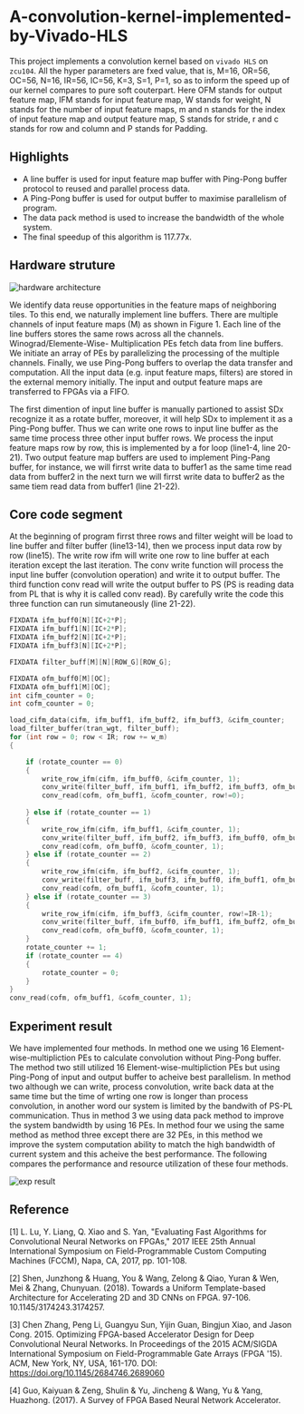 # A-convolution-kernel-implemented-by-Vivado-HLS
This project implements a convolution kernel based on `vivado HLS` on `zcu104`. All the hyper parameters
are fxed value, that is, M=16, OR=56, OC=56, N=16, IR=56, IC=56, K=3, S=1, P=1, so as to inform the speed up of our kernel compares to pure soft couterpart. Here OFM stands for output feature map, IFM stands for input feature map, W stands for weight, N stands for the number of input feature maps, m and n stands for the index of input feature map and output feature map, S stands for stride, r and c stands for row and column and P stands for Padding.

## Highlights
* A line buffer is used for input feature map buffer with Ping-Pong buffer protocol to reused and parallel process data.
* A Ping-Pong buffer is used for output buffer to maximise parallelism of program.
* The data pack method is used to increase the bandwidth of the whole system.
* The final speedup of this algorithm is 117.77x.

## Hardware struture
![hardware architecture](https://github.com/lirui-shanghaitech/A-convolution-kernel-implemented-by-Vivado-HLS/blob/master/fig/arch.PNG)

We identify data reuse opportunities in the feature maps of neighboring tiles. To this end, we naturally
implement line buffers. There are multiple channels of input feature maps (M) as shown in Figure 1.
Each line of the line buffers stores the same rows across all the channels. Winograd/Elemente-Wise-
Multiplication PEs fetch data from line buffers. We initiate an array of PEs by parallelizing the processing of the multiple channels. Finally, we use Ping-Pong buffers to overlap the data transfer and computation. All the input data (e.g. input feature maps,
filters) are stored in the external memory initially. The input and output feature maps are transferred
to FPGAs via a FIFO.

The first dimention of input line buffer is manually partioned to assist SDx recognize it as a rotate
buffer, moreover, it will help SDx to implement it as a Ping-Pong buffer. Thus we can write one rows to
input line buffer as the same time process three other input buffer rows. We process the input feature
maps row by row, this is implemented by a for loop (line1-4, line 20-21). Two output feature map buffers
are used to implement Ping-Pang buffer, for instance, we will firrst write data to buffer1 as the same time
read data from buffer2 in the next turn we will firrst write data to buffer2 as the same tiem read data
from buffer1 (line 21-22).

## Core code segment
At the beginning of program firrst three rows and filter weight will be load to line buffer and filter
buffer (line13-14), then we process input data row by row (line15). The write row ifm will write one row
to line buffer at each iteration except the last iteration. The conv write function will process the input
line buffer (convolution operation) and write it to output buffer. The third function conv read will write
the output buffer to PS (PS is reading data from PL that is why it is called conv read). By carefully
write the code this three function can run simutaneously (line 21-22).

```C
FIXDATA ifm_buff0[N][IC+2*P];
FIXDATA ifm_buff1[N][IC+2*P];
FIXDATA ifm_buff2[N][IC+2*P];
FIXDATA ifm_buff3[N][IC+2*P];

FIXDATA filter_buff[M][N][ROW_G][ROW_G];

FIXDATA ofm_buff0[M][OC];
FIXDATA ofm_buff1[M][OC];
int cifm_counter = 0;
int cofm_counter = 0;

load_cifm_data(cifm, ifm_buff1, ifm_buff2, ifm_buff3, &cifm_counter;
load_filter_buffer(tran_wgt, filter_buff);
for (int row = 0; row < IR; row += w_m)            
{

	if (rotate_counter == 0)
	{
		write_row_ifm(cifm, ifm_buff0, &cifm_counter, 1);
		conv_write(filter_buff, ifm_buff1, ifm_buff2, ifm_buff3, ofm_buff0);
		conv_read(cofm, ofm_buff1, &cofm_counter, row!=0);
	
	} else if (rotate_counter == 1)
	{
		write_row_ifm(cifm, ifm_buff1, &cifm_counter, 1);
		conv_write(filter_buff, ifm_buff2, ifm_buff3, ifm_buff0, ofm_buff1);
		conv_read(cofm, ofm_buff0, &cofm_counter, 1);
	} else if (rotate_counter == 2)
	{
		write_row_ifm(cifm, ifm_buff2, &cifm_counter, 1);
		conv_write(filter_buff, ifm_buff3, ifm_buff0, ifm_buff1, ofm_buff0);
		conv_read(cofm, ofm_buff1, &cofm_counter, 1);
	} else if (rotate_counter == 3)
	{
		write_row_ifm(cifm, ifm_buff3, &cifm_counter, row!=IR-1);
		conv_write(filter_buff, ifm_buff0, ifm_buff1, ifm_buff2, ofm_buff1);
		conv_read(cofm, ofm_buff0, &cofm_counter, 1);
	}
	rotate_counter += 1;
	if (rotate_counter == 4)
	{
		rotate_counter = 0;
	}
}
conv_read(cofm, ofm_buff1, &cofm_counter, 1);
```

## Experiment result
We have implemented four methods. In method one we using 16 Element-wise-multipliction PEs to calculate convolution without Ping-Pong buffer. The method two still utilized 16 Element-wise-multipliction PEs but using Ping-Pong of input and output buffer to acheive best parallelism. In method two although we can write, process convolution, write back data at the same time but the time of wrting one row is longer than process convolution, in another word our system is limited by the bandwith of PS-PL communication. Thus in method 3 we using data pack method to improve the system bandwidth by using 16 PEs. In method four we using the same method as method three except there are 32 PEs, in this method we improve the system computation ability to match the high bandwidth of current system and this acheive the best performance. The following compares the performance and resource utilization of these four methods.

![exp result](https://github.com/lirui-shanghaitech/A-convolution-kernel-implemented-by-Vivado-HLS/blob/master/fig/result.PNG)

## Reference
[1]	L. Lu, Y. Liang, Q. Xiao and S. Yan, "Evaluating Fast Algorithms for Convolutional Neural Networks on FPGAs," 2017 IEEE 25th Annual International Symposium on Field-Programmable Custom Computing Machines (FCCM), Napa, CA, 2017, pp. 101-108.

[2]	Shen, Junzhong \& Huang, You \& Wang, Zelong \& Qiao, Yuran \& Wen, Mei \& Zhang, Chunyuan. (2018). Towards a Uniform Template-based Architecture for Accelerating 2D and 3D CNNs on FPGA. 97-106. 10.1145/3174243.3174257. 

[3]	Chen Zhang, Peng Li, Guangyu Sun, Yijin Guan, Bingjun Xiao, and Jason Cong. 2015. Optimizing FPGA-based Accelerator Design for Deep Convolutional Neural Networks. In Proceedings of the 2015 ACM/SIGDA International Symposium on Field-Programmable Gate Arrays (FPGA '15). ACM, New York, NY, USA, 161-170. DOI: https://doi.org/10.1145/2684746.2689060

[4]	Guo, Kaiyuan \& Zeng, Shulin \& Yu, Jincheng \& Wang, Yu \& Yang, Huazhong. (2017). A Survey of FPGA Based Neural Network Accelerator. 
